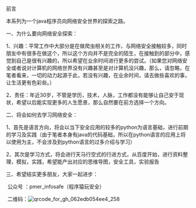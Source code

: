 前言

本系列为一个java程序员向网络安全世界的探索之路。

一、为什么要向网络安全探索：

​	1、兴趣：平常工作中大部分是在做爬虫相关的工作，与网络安全接触较多，同时朋友中有很多在做这个，所以这个方向并不是完全的陌生，在接触到的部分中，感觉到自己是很有兴趣的，所以希望在业余时间进行更多的尝试。（如果您对网络安全或者说对计算机的网络世界没有兴趣甚至是对计算机没兴趣，那么，请忽略，在笔者看来，一切的动力起源于此，若没有兴趣，在业余时间，请去做些喜欢的事，让生活更有色彩些。）

​	2、责任：年近30岁，不管是学历，技术，人脉，工作都没有能够让自己安于现状，希望以后能实现更多的人生愿景，那么自然要在前方选择一个方向。

二、将会如何去学习网络安全：

​	1、首先是语言方向，将会以当下安全应用的较多的python为语言基础，进行前期的学习及实践（由于笔者本身有java的代码基础，所以在python语言的应用上将以使用为主，不会涉及到python语言的过多介绍与学习）

​	2、其次是学习方式，将会进行天马行空式的行进方式，从百度开始，进行资料整理，模拟，实践，希望能产出对应的思维导图，安全工具，实验报告

三、希望结实更多朋友，大家一起进步：

​	公众号 ：pmer_infosafe（程序猿玩安全）

​	二维码：![qrcode_for_gh_062edb054ee4_258](/Users/qiyang/Downloads/qrcode_for_gh_062edb054ee4_258.jpg)